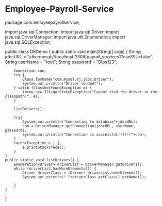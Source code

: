 # Employee-Payroll-Service


package com.emloyeepayrollservice;

import java.sql.Connection;
import java.sql.Driver;
import java.sql.DriverManager;
import java.util.Enumeration;
import java.sql.SQLException;


public class DBDemo {
    public static void main(String[] args) {
        String jdbcURL = "jdbc:mysql://localhost:3306/payroll_services1?useSSL=false";
        String userName = "root";
        String password = "Dips123";

        Connection con;
        try {
            Class.forName("com.mysql.cj.jdbc.Driver");
            System.out.println("Driver loaded!");
        } catch (ClassNotFoundException e) {
            throw new IllegalStateException("Cannot find the driver in the classpath!", e);
        }

        listDrivers();

        try{
            System.out.println("Connecting to database"+jdbcURL);
            con = DriverManager.getConnection(jdbcURL, userName, password);
            System.out.println("Connection is successful!!!!!!"+con);
        }
        catch(Exception e ) {
            e.printStackTrace();
        }
    }
    public static void listDrivers() {
        Enumeration<Driver> driverList = DriverManager.getDrivers();
        while (driverList.hasMoreElements()) {
            Driver driverClass = (Driver) driverList.nextElement();
            System.out.println(" "+driverClass.getClass().getName());

        }
    }
}